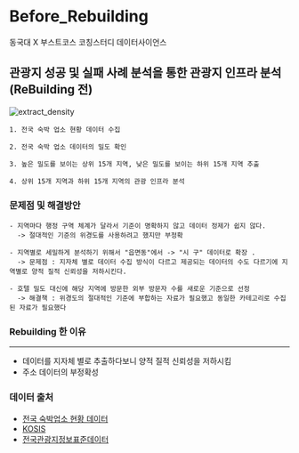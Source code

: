 # Before_Rebuilding
동국대 X 부스트코스 코칭스터디 데이터사이언스

## 관광지 성공 및 실패 사례 분석을 통한 관광지 인프라 분석(ReBuilding 전)
![extract_density](https://user-images.githubusercontent.com/73403038/129029282-b557ad0b-50e4-4536-8200-0249490789dd.png)
```
1. 전국 숙박 업소 현황 데이터 수집

2. 전국 숙박 업소 데이터의 밀도 확인

3. 높은 밀도를 보이는 상위 15개 지역, 낮은 밀도를 보이는 하위 15개 지역 추출

4. 상위 15개 지역과 하위 15개 지역의 관광 인프라 분석

```

### 문제점 및 해결방안
```
- 지역마다 행정 구역 체계가 달라서 기준이 명확하지 않고 데이터 정제가 쉽지 않다.
  -> 절대적인 기준의 위경도를 사용하려고 했지만 부정확
    
- 지역별로 세밀하게 분석하기 위해서 "읍면동"에서 -> "시 구" 데이터로 확장 . 
  -> 문제점 : 지자체 별로 데이터 수집 방식이 다르고 제공되는 데이터의 수도 다르기에 지역별로 양적 질적 신뢰성을 저하시킨다.
  
- 호텔 밀도 대신에 해당 지역에 방문한 외부 방문자 수를 새로운 기준으로 선정
  -> 해결책 : 위경도의 절대적인 기준에 부합하는 자료가 필요했고 동일한 카테고리로 수집된 자료가 필요했다
```

### Rebuilding 한 이유
-----------------------------------------------
- 데이터를 지자체 별로 추출하다보니 양적 질적 신뢰성을 저하시킴
- 주소 데이터의 부정확성



### 데이터 출처
- [전국 숙박업소 현황 데이터](https://www.mcst.go.kr/kor/s_policy/dept/deptView.jsp?pCurrentPage=1&pType=05&pTab=01&pSeq=1462&pDataCD=0417000000&pSearchType=01&pSearchWord=%EC%88%99%EB%B0%95)
- [KOSIS](https://kosis.kr/statHtml/statHtml.do?orgId=210&tblId=DT_GRDP002&conn_path=I3)
- [전국관광지정보표준데이터](https://www.data.go.kr/data/15021141/standard.do)


